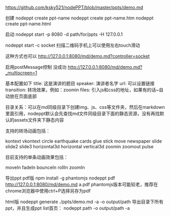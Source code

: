 https://github.com/ksky521/nodePPT/blob/master/ppts/demo.md

创建
nodeppt create ppt-name
nodeppt create ppt-name.htm
nodeppt create ppt-name.html

启动
nodeppt start -p 8080 -d path/for/ppts -H 127.0.0.1

nodeppt start -c socket
扫描二维码手机上可以使用左右touch滑动

这种方式也可以
http://127.0.0.1:8080/md/demo.md?controller=socket

启用postMessage控制 没成功
http://127.0.0.1:8080/md/demo.md?_multiscreen=1

基本配置如下
title: 这是演讲的题目
speaker:  演讲者名字
url: 可以设置链接
transition: 转场效果，例如：zoomin
files: 引入js和css的地址，如果有的话~自动放在页面底部

目录关系：可以在md同级目录下创建img、js、css等文件夹，然后在markdown里面引用，nodeppt默认会先查找md文件同级目录下面的静态资源，没有再找默认的assets文件夹下静态内容

支持的转场动画包括：

kontext
vkontext
circle
earthquake
cards
glue
stick
move
newspaper
slide
slide2
slide3
horizontal3d
horizontal
vertical3d
zoomin
zoomout
pulse

目前支持的单条动画效果包括：

moveIn
fadeIn
bounceIn
rollIn
zoomIn

导出ppt
pdf版
npm install -g phantomjs
nodeppt pdf http://127.0.0.1:8080/md/demo.md a.pdf
phantomjs版本可能较老，推荐在chrome浏览器中使用ctrl+P选择另存为pdf

html版
nodeppt generate ./ppts/demo.md -a -o output/path
导出目录下所有ppt，并且生成ppt list首页：
nodeppt path -o output/path -a

